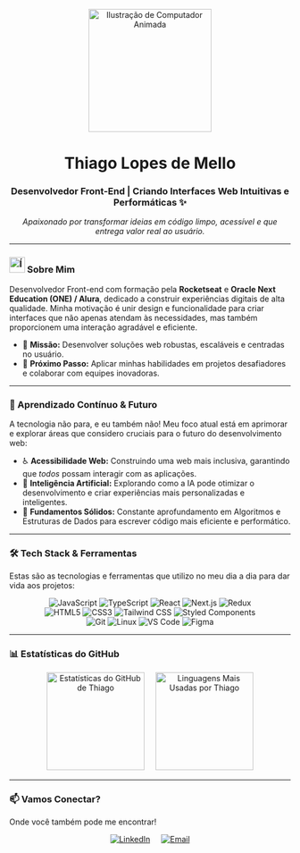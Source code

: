 <p align="center">
  <img src="https://raw.githubusercontent.com/MicaelliMedeiros/micaellimedeiros/master/image/computer-illustration.png" width="220px" alt="Ilustração de Computador Animada"/>
</p>

<h1 align="center">Thiago Lopes de Mello</h1>

<h3 align="center">
  Desenvolvedor Front-End | Criando Interfaces Web Intuitivas e Performáticas ✨
</h3>

<p align="center">
  <em>Apaixonado por transformar ideias em código limpo, acessível e que entrega valor real ao usuário.</em>
</p>

---

### <img src="https://media.giphy.com/media/hvRJCLFzcasrR4ia7z/giphy.gif" width="28px" alt="Ícone de onda"> Sobre Mim

Desenvolvedor Front-end com formação pela **Rocketseat** e **Oracle Next Education (ONE) / Alura**, dedicado a construir experiências digitais de alta qualidade. Minha motivação é unir design e funcionalidade para criar interfaces que não apenas atendam às necessidades, mas também proporcionem uma interação agradável e eficiente.

* 🎯 **Missão:** Desenvolver soluções web robustas, escaláveis e centradas no usuário.
* 🚀 **Próximo Passo:** Aplicar minhas habilidades em projetos desafiadores e colaborar com equipes inovadoras.

---

### 🌱 Aprendizado Contínuo & Futuro

A tecnologia não para, e eu também não! Meu foco atual está em aprimorar e explorar áreas que considero cruciais para o futuro do desenvolvimento web:

* ♿ **Acessibilidade Web:** Construindo uma web mais inclusiva, garantindo que *todos* possam interagir com as aplicações.
* 🤖 **Inteligência Artificial:** Explorando como a IA pode otimizar o desenvolvimento e criar experiências mais personalizadas e inteligentes.
* 🧠 **Fundamentos Sólidos:** Constante aprofundamento em Algoritmos e Estruturas de Dados para escrever código mais eficiente e performático.

---

### 🛠️ Tech Stack & Ferramentas

Estas são as tecnologias e ferramentas que utilizo no meu dia a dia para dar vida aos projetos:

<p align="center">
  <img src="https://img.shields.io/badge/JavaScript-F7DF1E?style=for-the-badge&logo=javascript&logoColor=black" alt="JavaScript"/>
  <img src="https://img.shields.io/badge/TypeScript-007ACC?style=for-the-badge&logo=typescript&logoColor=white" alt="TypeScript"/>
  <img src="https://img.shields.io/badge/React-20232A?style=for-the-badge&logo=react&logoColor=61DAFB" alt="React"/>
  <img src="https://img.shields.io/badge/Next.js-000000?style=for-the-badge&logo=nextdotjs&logoColor=white" alt="Next.js"/>
  <img src="https://img.shields.io/badge/Redux-764ABC?style=for-the-badge&logo=redux&logoColor=white" alt="Redux"/>
  <br/>
  <img src="https://img.shields.io/badge/HTML5-E34F26?style=for-the-badge&logo=html5&logoColor=white" alt="HTML5"/>
  <img src="https://img.shields.io/badge/CSS3-1572B6?style=for-the-badge&logo=css3&logoColor=white" alt="CSS3"/>
  <img src="https://img.shields.io/badge/Tailwind_CSS-38B2AC?style=for-the-badge&logo=tailwind-css&logoColor=white" alt="Tailwind CSS"/>
  <img src="https://img.shields.io/badge/Styled_Components-DB7093?style=for-the-badge&logo=styled-components&logoColor=white" alt="Styled Components"/>
  <br/>
  <img src="https://img.shields.io/badge/Git-F05032?style=for-the-badge&logo=git&logoColor=white" alt="Git"/>
  <img src="https://img.shields.io/badge/Linux-FCC624?style=for-the-badge&logo=linux&logoColor=black" alt="Linux"/>
  <img src="https://img.shields.io/badge/VS_Code-007ACC?style=for-the-badge&logo=visual-studio-code&logoColor=white" alt="VS Code"/>
  <img src="https://img.shields.io/badge/Figma-F24E1E?style=for-the-badge&logo=figma&logoColor=white" alt="Figma"/>
</p>

---

### 📊 Estatísticas do GitHub

<p align="center">
  <img height="175em" src="https://github-readme-stats.vercel.app/api?username=timabuntu&show_icons=true&theme=dracula&include_all_commits=true&count_private=true&border_radius=10&border_color=30A3DC" alt="Estatísticas do GitHub de Thiago"/>
  &nbsp;&nbsp;&nbsp; <img height="175em" src="https://github-readme-stats.vercel.app/api/top-langs/?username=timabuntu&layout=compact&langs_count=7&theme=dracula&border_radius=10&border_color=30A3DC" alt="Linguagens Mais Usadas por Thiago"/>
</p>

---

### 📫 Vamos Conectar?

Onde você também pode me encontrar!

<p align="center">
  <a href="https://www.linkedin.com/in/thiago-lopes-mello/" target="_blank" rel="noopener noreferrer"><img src="https://img.shields.io/badge/-LinkedIn-0077B5?style=for-the-badge&logo=linkedin&logoColor=white" alt="LinkedIn"/></a>
  &nbsp;&nbsp;&nbsp; <a href="mailto:thiagolopesmellodev@gmail.com"><img src="https://img.shields.io/badge/-Email-D14836?style=for-the-badge&logo=gmail&logoColor=white" alt="Email"/></a>
  </p>
